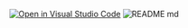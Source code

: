 [![Open in Visual Studio Code](https://classroom.github.com/assets/open-in-vscode-718a45dd9cf7e7f842a935f5ebbe5719a5e09af4491e668f4dbf3b35d5cca122.svg)](https://classroom.github.com/online_ide?assignment_repo_id=15054575&assignment_repo_type=AssignmentRepo)
![README md](https://github.com/ISPC-TST-ARQUITECTURA-Y-CONECTIVIDAD/Tarea_n6/assets/108839778/ddc58797-544c-4e00-8172-0970c0f3269c)
